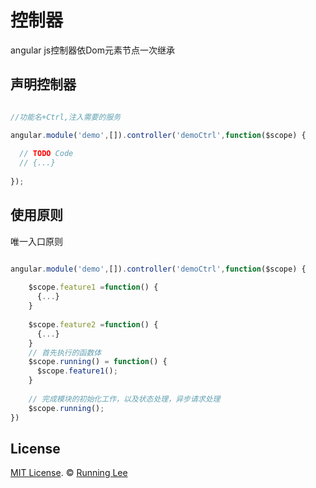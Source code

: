 # 控制器

angular js控制器依Dom元素节点一次继承

## 声明控制器

```js

//功能名+Ctrl,注入需要的服务

angular.module('demo',[]).controller('demoCtrl',function($scope) {
    
  // TODO Code
  // {...} 
  
});


```

## 使用原则

唯一入口原则

```js

angular.module('demo',[]).controller('demoCtrl',function($scope) {
  
    $scope.feature1 =function() {
      {...}
    }
    
    $scope.feature2 =function() {
      {...}
    }
    // 首先执行的函数体
    $scope.running() = function() {
      $scope.feature1();
    }
    
    // 完成模块的初始化工作，以及状态处理，异步请求处理
    $scope.running();
})

```

## License

[MIT License](https://opensource.org/licenses/mit-license.html). ©  [Running Lee](mailto:lihui870920@gmail.com)